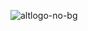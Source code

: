 ![altlogo-no-bg](https://github.com/mooserew/TheSwimProject/assets/95255300/93b05990-448b-4f6f-9eac-941220dca910)
